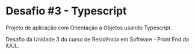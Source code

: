 # Desafio #3 - Typescript

Projeto de aplicação com Orientação a Objetos usando Typescript.

Desafio da Unidade 3 do curso de Residência em Software - Front End da iUUL.
